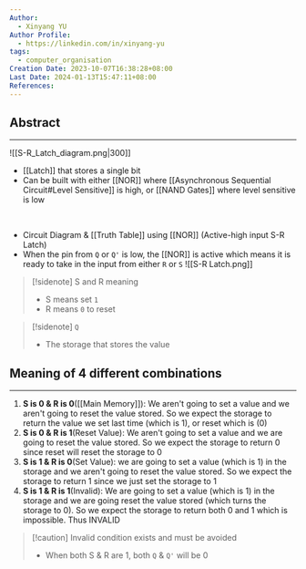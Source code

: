 ```yaml
---
Author:
  - Xinyang YU
Author Profile:
  - https://linkedin.com/in/xinyang-yu
tags:
  - computer_organisation
Creation Date: 2023-10-07T16:38:28+08:00
Last Date: 2024-01-13T15:47:11+08:00
References: 
---
```

## Abstract
---
![[S-R_Latch_diagram.png|300]]

- [[Latch]] that stores a single bit
- Can be built with either [[NOR]] where [[Asynchronous Sequential Circuit#Level Sensitive]] is high, or [[NAND Gates]]  where level sensitive is low
</br>

- Circuit Diagram & [[Truth Table]] using [[NOR]]  (Active-high input S-R Latch)
- When the pin from ``Q`` or ``Q'`` is low, the [[NOR]] is active which means it is ready to take in the input from either ``R`` or ``S``
![[S-R Latch.png]]

>[!sidenote] S and R meaning
>- S means set `1`
>- R means `0` to reset

>[!sidenote] ``Q``
>- The storage that stores the value

## Meaning of 4 different combinations
---
1. **S is 0 & R is 0**([[Main Memory]]): We aren't going to set a value and we aren't going to reset the value stored. So we expect the storage to return the value we set last time (which is 1), or reset which is (0)
2. **S is 0 & R is 1**(Reset Value): We aren't going to set a value and we are going to reset the value stored. So we expect the storage to return 0 since reset will reset the storage to 0
3. **S is 1 & R is 0**(Set Value): we are going to set a value (which is 1) in the storage and we aren't going to reset the value stored. So we expect the storage to return 1 since we just set the storage to 1
4. **S is 1 & R is 1**(Invalid): We are going to set a value (which is 1) in the storage and we are going reset the value stored (which turns the storage to 0). So we expect the storage to return both 0 and 1 which is impossible. Thus INVALID 
>[!caution] Invalid condition exists and must be avoided
>- When both S & R are 1, both `Q` & `Q'` will be 0